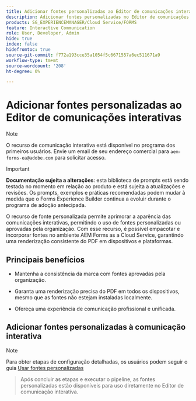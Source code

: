 ```yaml
---
title: Adicionar fontes personalizadas ao Editor de comunicações interativas
description: Adicionar fontes personalizadas no Editor de comunicações interativas para permitir o uso de fontes personalizadas ou aprovadas pela organização.
products: SG_EXPERIENCEMANAGER/Cloud Service/FORMS
feature: Interactive Communication
role: User, Developer, Admin
hide: true
index: false
hidefromtoc: true
source-git-commit: f772a193cce35a1054f5c6671557a6ec511671a9
workflow-type: tm+mt
source-wordcount: '208'
ht-degree: 0%

---
```



# Adicionar fontes personalizadas ao Editor de comunicações interativas

>[!NOTE]
>
> O recurso de comunicação interativa está disponível no programa dos primeiros usuários. Envie um email de seu endereço comercial para `aem-forms-ea@adobe.com` para solicitar acesso.

>[!IMPORTANT]
>
> **Documentação sujeita a alterações**: esta biblioteca de prompts está sendo testada no momento em relação ao produto e está sujeita a atualizações e revisões. Os prompts, exemplos e práticas recomendadas podem mudar à medida que o Forms Experience Builder continua a evoluir durante o programa de adoção antecipada.

O recurso de fonte personalizada permite aprimorar a aparência das comunicações interativas, permitindo o uso de fontes personalizadas ou aprovadas pela organização. Com esse recurso, é possível empacotar e incorporar fontes no ambiente AEM Forms as a Cloud Service, garantindo uma renderização consistente do PDF em dispositivos e plataformas.

## Principais benefícios

- Mantenha a consistência da marca com fontes aprovadas pela organização.

- Garanta uma renderização precisa do PDF em todos os dispositivos, mesmo que as fontes não estejam instaladas localmente.

- Ofereça uma experiência de comunicação profissional e unificada.

## Adicionar fontes personalizadas à comunicação interativa

>[!NOTE]
>
> Para obter etapas de configuração detalhadas, os usuários podem seguir o guia [Usar fontes personalizadas](https://experienceleague.adobe.com/en/docs/experience-manager-cloud-service/content/forms/using-communications/use-custom-fonts)
> >Após concluir as etapas e executar o pipeline, as fontes personalizadas estão disponíveis para uso diretamente no Editor de comunicação interativa.
